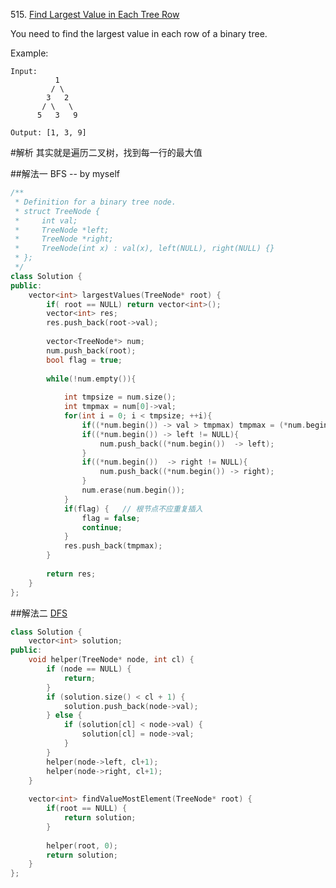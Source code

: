 515\. [Find Largest Value in Each Tree Row](https://leetcode.com/problems/find-largest-value-in-each-tree-row/)

You need to find the largest value in each row of a binary tree.

Example:  
```
Input: 
          1
         / \
        3   2
       / \   \  
      5   3   9 

Output: [1, 3, 9]
```

#解析
其实就是遍历二叉树，找到每一行的最大值

##解法一 BFS -- by myself

```cpp
/**
 * Definition for a binary tree node.
 * struct TreeNode {
 *     int val;
 *     TreeNode *left;
 *     TreeNode *right;
 *     TreeNode(int x) : val(x), left(NULL), right(NULL) {}
 * };
 */
class Solution {
public:
    vector<int> largestValues(TreeNode* root) {
        if( root == NULL) return vector<int>();
        vector<int> res;
        res.push_back(root->val);
        
        vector<TreeNode*> num;
        num.push_back(root);
        bool flag = true;
        
        while(!num.empty()){
            
            int tmpsize = num.size();
            int tmpmax = num[0]->val;
            for(int i = 0; i < tmpsize; ++i){
                if((*num.begin()) -> val > tmpmax) tmpmax = (*num.begin()) -> val;
                if((*num.begin()) -> left != NULL){
                    num.push_back((*num.begin())  -> left);
                }
                if((*num.begin())  -> right != NULL){
                    num.push_back((*num.begin()) -> right);
                }
                num.erase(num.begin());
            }
            if(flag) {   // 根节点不应重复插入
                flag = false;
                continue;
            }
            res.push_back(tmpmax);
        }
        
        return res;
    }
};
```
##解法二 [DFS](https://discuss.leetcode.com/topic/79026/c-a-different-approach-12ms-beats-100)

```cpp
class Solution {
    vector<int> solution;
public:
    void helper(TreeNode* node, int cl) {
        if (node == NULL) {
            return;
        }
        if (solution.size() < cl + 1) {
            solution.push_back(node->val);
        } else {
            if (solution[cl] < node->val) {
                solution[cl] = node->val;
            }
        }
        helper(node->left, cl+1);
        helper(node->right, cl+1);
    }
    
    vector<int> findValueMostElement(TreeNode* root) {
        if(root == NULL) {
            return solution;
        }
        
        helper(root, 0);
        return solution;
    }
};
```
